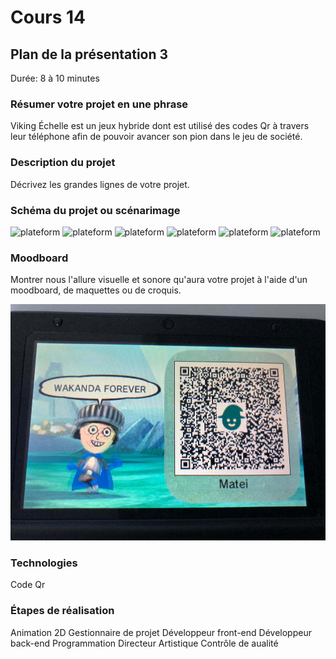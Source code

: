 # Cours 14
## Plan de la présentation 3
Durée: 8 à 10 minutes

### Résumer votre projet en une phrase
Viking Échelle est un jeux hybride dont est utilisé des codes Qr à travers leur téléphone afin de pouvoir avancer son pion dans le jeu de société.

### Description du projet 
Décrivez les grandes lignes de votre projet. 

### Schéma du projet ou scénarimage
![plateform](image/Scénarimage-board-00001.png)
![plateform](image/Scénarimage-board-00002.png)
![plateform](image/Scénarimage-board-00003.png)
![plateform](image/Scénarimage-board-00004.png)
![plateform](image/Scénarimage-board-00005.png)
![plateform](image/Scénarimage-board-00006.png)

### Moodboard
Montrer nous l'allure visuelle et sonore qu'aura votre projet à l'aide d'un moodboard, de maquettes ou de croquis. 

![plateform](image/iz2l7n04kaa31.jpg)

### Technologies
 Code Qr

### Étapes de réalisation
Animation 2D
Gestionnaire de projet
Développeur front-end
Développeur back-end
Programmation
Directeur Artistique
Contrôle de aualité

